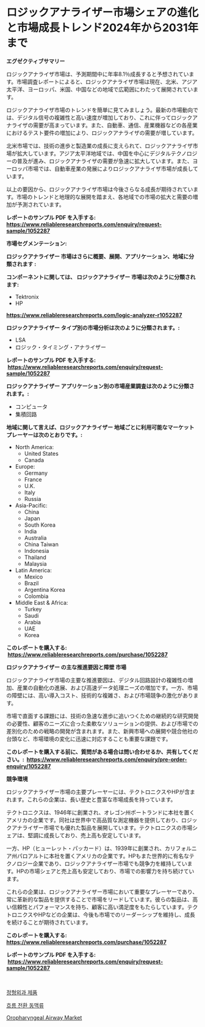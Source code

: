 <p><h1>ロジックアナライザー市場シェアの進化と市場成長トレンド2024年から2031年まで</h1></p><p><strong>エグゼクティブサマリー</strong></p>
<p><p>ロジックアナライザ市場は、予測期間中に年率8.1％成長すると予想されています。市場調査レポートによると、ロジックアナライザ市場は現在、北米、アジア太平洋、ヨーロッパ、米国、中国などの地域で広範囲にわたって展開されています。</p><p>ロジックアナライザ市場のトレンドを簡単に見てみましょう。最新の市場動向では、デジタル信号の複雑性と高い速度が増加しており、これに伴ってロジックアナライザの需要が高まっています。また、自動車、通信、産業機器などの各産業におけるテスト要件の増加により、ロジックアナライザの需要が増しています。</p><p>北米市場では、技術の進歩と製造業の成長に支えられて、ロジックアナライザ市場が拡大しています。アジア太平洋地域では、中国を中心にデジタルテクノロジーの普及が進み、ロジックアナライザの需要が急速に拡大しています。また、ヨーロッパ市場では、自動車産業の発展によりロジックアナライザ市場が成長しています。</p><p>以上の要因から、ロジックアナライザ市場は今後さらなる成長が期待されています。市場のトレンドと地理的な展開を踏まえ、各地域での市場の拡大と需要の増加が予測されています。</p></p>
<p><strong>レポートのサンプル PDF を入手する: <a href="https://www.reliableresearchreports.com/enquiry/request-sample/1052287">https://www.reliableresearchreports.com/enquiry/request-sample/1052287</a></strong></p>
<p><strong>市場セグメンテーション:</strong></p>
<p><strong> ロジックアナライザー 市場はさらに概要、展開、アプリケーション、地域に分類されます :</strong></p>
<p><strong>コンポーネントに関しては、 ロジックアナライザー 市場は次のように分類されます: &nbsp;</strong></p>
<p><ul><li>Tektronix</li><li>HP</li></ul></p>
<p><strong><a href="https://www.reliableresearchreports.com/logic-analyzer-r1052287">https://www.reliableresearchreports.com/logic-analyzer-r1052287</a></strong></p>
<p><strong> ロジックアナライザー タイプ別の市場分析は次のように分類されます。:</strong></p>
<p><ul><li>LSA</li><li>ロジック・タイミング・アナライザー</li></ul></p>
<p><strong>レポートのサンプル PDF を入手する: &nbsp;<a href="https://www.reliableresearchreports.com/enquiry/request-sample/1052287">https://www.reliableresearchreports.com/enquiry/request-sample/1052287</a></strong></p>
<p><strong> ロジックアナライザー アプリケーション別の市場産業調査は次のように分類されます。:</strong></p>
<p><ul><li>コンピュータ</li><li>集積回路</li></ul></p>
<p><strong>地域に関して言えば、ロジックアナライザー 地域ごとに利用可能なマーケットプレーヤーは次のとおりです。:</strong></p>
<p><ul>
    <li>
        North America:
        <ul>
            <li>United States</li>
            <li>Canada</li>
        </ul>
    </li>
    <li>
        Europe:
        <ul>
            <li>Germany</li>
            <li>France</li>
            <li>U.K.</li>
            <li>Italy</li>
            <li>Russia</li>
        </ul>
    </li>
    <li>
        Asia-Pacific:
        <ul>
            <li>China</li>
            <li>Japan</li>
            <li>South Korea</li>
            <li>India</li>
            <li>Australia</li>
            <li>China Taiwan</li>
            <li>Indonesia</li>
            <li>Thailand</li>
            <li>Malaysia</li>
        </ul>
    </li>
    <li>
        Latin America:
        <ul>
            <li>Mexico</li>
            <li>Brazil</li>
            <li>Argentina Korea</li>
            <li>Colombia</li>
        </ul>
    </li>
    <li>
        Middle East & Africa:
        <ul>
            <li>Turkey</li>
            <li>Saudi</li>
            <li>Arabia</li>
            <li>UAE</li>
            <li>Korea</li>
        </ul>
    </li>
    </ul></p>
<p><strong>このレポートを購入する: &nbsp;<a href="https://www.reliableresearchreports.com/purchase/1052287">https://www.reliableresearchreports.com/purchase/1052287</a></strong></p>
<p><strong>ロジックアナライザー の主な推進要因と障壁 市場</strong></p>
<p><p>ロジックアナライザ市場の主要な推進要因は、デジタル回路設計の複雑性の増加、産業の自動化の進展、および高速データ処理ニーズの増加です。一方、市場の障壁には、高い導入コスト、技術的な複雑さ、および市場競争の激化があります。</p><p>市場で直面する課題には、技術の急速な進歩に追いつくための継続的な研究開発の必要性、顧客のニーズに合った柔軟なソリューションの提供、および市場での差別化のための戦略の開発が含まれます。また、新興市場への展開や競合他社の台頭など、市場環境の変化に迅速に対応することも重要な課題です。</p></p>
<p><strong>このレポートを購入する前に、質問がある場合は問い合わせるか、共有してください。:&nbsp; <a href="https://www.reliableresearchreports.com/enquiry/pre-order-enquiry/1052287">https://www.reliableresearchreports.com/enquiry/pre-order-enquiry/1052287</a></strong></p>
<p><strong>競争環境</strong></p>
<p><p>ロジックアナライザー市場の主要プレーヤーには、テクトロニクスやHPが含まれます。これらの企業は、長い歴史と豊富な市場成長を持っています。</p><p>テクトロニクスは、1946年に創業され、オレゴン州ポートランドに本社を置くアメリカの企業です。同社は世界中で高品質な測定機器を提供しており、ロジックアナライザー市場でも優れた製品を展開しています。テクトロニクスの市場シェアは、堅調に成長しており、売上高も安定しています。</p><p>一方、HP（ヒューレット・パッカード）は、1939年に創業され、カリフォルニア州パロアルトに本社を置くアメリカの企業です。HPもまた世界的に有名なテクノロジー企業であり、ロジックアナライザー市場でも競争力を維持しています。HPの市場シェアと売上高も安定しており、市場での影響力を持ち続けています。</p><p>これらの企業は、ロジックアナライザー市場において重要なプレーヤーであり、常に革新的な製品を提供することで市場をリードしています。彼らの製品は、高い信頼性とパフォーマンスを持ち、顧客に高い満足度をもたらしています。テクトロニクスやHPなどの企業は、今後も市場でのリーダーシップを維持し、成長を続けることが期待されています。</p></p>
<p><strong>このレポートを購入する: &nbsp; <a href="https://www.reliableresearchreports.com/purchase/1052287">https://www.reliableresearchreports.com/purchase/1052287</a></strong></p>
<p><strong>レポートのサンプル PDF を入手する: &nbsp;<a href="https://www.reliableresearchreports.com/enquiry/request-sample/1052287">https://www.reliableresearchreports.com/enquiry/request-sample/1052287</a></strong><strong></strong></p>
<p>&nbsp;</p>
<p><p><a href="https://medium.com/@jordybecker/%EC%A0%95%ED%98%95-%EC%99%B8%EA%B3%BC-%EC%A0%9C%ED%92%88-%EC%8B%9C%EC%9E%A5-%EC%84%B1%EA%B3%B5%EC%A0%81%EC%9D%B8-%EB%B9%84%EC%A6%88%EB%8B%88%EC%8A%A4-%EC%A0%84%EB%9E%B5%EC%9D%98-%EC%97%B4%EC%87%A0-2031%EB%85%84%EA%B9%8C%EC%A7%80-%EC%98%88%EC%B8%A1-a55b2dd8de5c">정형외과 제품</a></p><p><a href="https://medium.com/@ronnyreilly2022/quot-2024%EB%85%84%EB%B6%80%ED%84%B0-2031%EB%85%84%EA%B9%8C%EC%A7%80-%EC%98%88%EC%B8%A1%EB%90%9C-%ED%94%8C%EB%A1%9C%EC%9A%B0-%EB%94%94%EB%B2%84%EC%A0%84-%EC%8B%A4%EB%A7%A5-%EC%8B%9C%EC%9E%A5-%EB%8F%99%ED%96%A5-%EB%B0%8F-%EC%8B%9C%EC%9E%A5-%EB%B6%84%EC%84%9D-quot-7630597626b2">흐름 전환 동맥류</a></p><p><a href="https://ivy-potential-64b.notion.site/Oropharyngeal-Airway-Market-Furnishes-Information-on-Market-Share-Market-Trends-and-Market-Growth-aa88641693fb4358955794604a9f5c00">Oropharyngeal Airway Market</a></p></p>